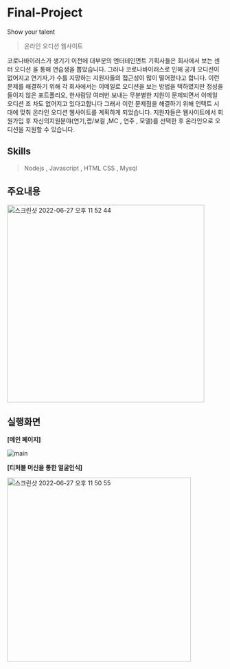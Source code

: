 # Final-Project
Show your talent

>온라인 오디션 웹사이트

코로나바이러스가 생기기 이전에 대부분의 엔터테인먼트 기획사들은 회사에서 보는 센터 오디션 을 통해 연습생을 뽑았습니다. 그러나 코로나바이러스로 인해 공개 오디션이 없어지고 연기자,가 수를 지망하는 지원자들의 접근성이 많이 떨어졌다고 합니다.
이런 문제를 해결하기 위해 각 회사에서는 이메일로 오디션을 보는 방법을 택하였지만 정성을 들이지 않은 포트폴리오, 한사람당 여러번 보내는 무분별한 지원이 문제되면서 이메일 오디션 조 차도 없어지고 있다고합니다
그래서 이런 문제점을 해결하기 위해 언택트 시대에 맞춰 온라인 오디션 웹사이트를 계획하게 되었습니다. 지원자들은 웹사이트에서 회원가입 후 자신의지원분야(연기,랩/보컬 ,MC , 연주 , 모델)를 선택한 후 온라인으로 오디션을 지원할 수 있습니다.

## Skills
> Nodejs , Javascript , HTML CSS , Mysql

## 주요내용
<img width="459" alt="스크린샷 2022-06-27 오후 11 52 44" src="https://user-images.githubusercontent.com/107246410/175970429-015f66c8-a4f2-4c8e-b346-a69630fdddb3.png">



## 실행화면

**[메인 페이지]**

![main](https://user-images.githubusercontent.com/107246410/175967953-3b7168d4-7717-482a-b2fb-febffef9b1f4.png)

**[티처블 머신을 통한 얼굴인식]**

<img width="428" alt="스크린샷 2022-06-27 오후 11 50 55" src="https://user-images.githubusercontent.com/107246410/175969834-4485e4cd-2839-4647-9a72-dce10a51d001.png">


